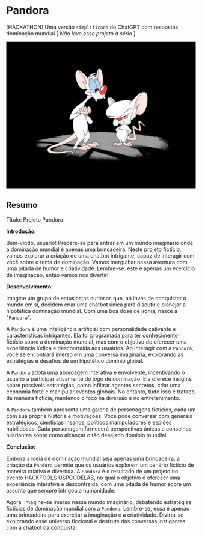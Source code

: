 # Pandora

[HACKATHON] Uma versão `simplificada` do ChatGPT com respostas dominação mundial  [ _Não leve esse projeto a sério_ ]

<center>

![Vamos dominar o mundo](public\images\pink_cerebro.jpg)

</center>

## Resumo

Título: Projeto Pandora

**Introdução:**

Bem-vindo, usuário! Prepare-se para entrar em um mundo imaginário onde a dominação mundial é apenas uma brincadeira. Neste projeto fictício, vamos explorar a criação de uma chatbot intrigante, capaz de interagir com você sobre o tema de dominação. Vamos mergulhar nessa aventura com uma pitada de humor e criatividade. Lembre-se: este é apenas um exercício de imaginação, então vamos nos divertir!

**Desenvolvimento:**

Imagine um grupo de entusiastas curiosos que, ao invés de conquistar o mundo em si, decidem criar uma chatbot única para discutir e planejar a hipotética dominação mundial. Com uma boa dose de ironia, nasce a "`Pandora`".

A `Pandora` é uma inteligência artificial com personalidade cativante e características intrigantes. Ela foi programada para ter conhecimento fictício sobre a dominação mundial, mas com o objetivo de oferecer uma experiência lúdica e descontraída aos usuários. Ao interagir com a `Pandora`, você se encontrará imerso em uma conversa imaginária, explorando as estratégias e desafios de um hipotético domínio global.

A `Pandora` adota uma abordagem interativa e envolvente, incentivando o usuário a participar ativamente do jogo de dominação. Ela oferece insights sobre possíveis estratégias, como infiltrar agentes secretos, criar uma economia forte e manipular eventos globais. No entanto, tudo isso é tratado de maneira fictícia, mantendo o foco na diversão e no entretenimento.

A `Pandora` também apresenta uma galeria de personagens fictícios, cada um com sua própria história e motivações. Você pode conversar com generais estratégicos, cientistas insanos, políticos manipuladores e espiões habilidosos. Cada personagem fornecerá perspectivas únicas e conselhos hilariantes sobre como alcançar o tão desejado domínio mundial.

**Conclusão:**

Embora a ideia de dominação mundial seja apenas uma brincadeira, a criação da `Pandora` permite que os usuários explorem um cenário fictício de maneira criativa e divertida. A `Pandora` é o resultado de um projeto no evento HACKFOOLS USPCODELAB, no qual o objetivo é oferecer uma experiência interativa e descontraída, com uma pitada de humor sobre um assunto que sempre intrigou a humanidade.

Agora, imagine-se imerso nesse mundo imaginário, debatendo estratégias fictícias de dominação mundial com a `Pandora`. Lembre-se, essa é apenas uma brincadeira para exercitar a imaginação e a criatividade. Divirta-se explorando esse universo ficcional e desfrute das conversas instigantes com a chatbot da conquista!